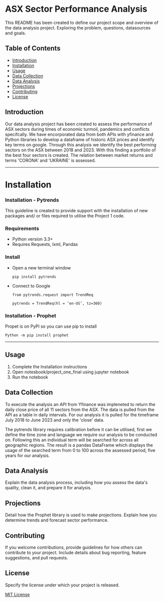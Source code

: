 # ASX Sector Performance Analysis

This README has been created to define our project scope and overview of the data analysis project. Exploring the problem, questions, datasources and goals. 

## Table of Contents
- [Introduction](#introduction)
- [Installation](#installation)
- [Usage](#usage)
- [Data Collection](#data-collection)
- [Data Analysis](#data-analysis)
- [Projections](#projections)
- [Contributing](#contributing)
- [License](#license)

## Introduction

Our data analysis project has been created to assess the performance of ASX sectors during times of economic turmoil, pandemics and conflicts specifcally. We have encorporated data from both APIs with yfinance and Python libraries to develop a dataframe of historic ASX prices and identify key terms on google. Through this analysis we identify the best performing sectors on the ASX between 2018 and 2023. With this finding a portfolio of the best four sectors is created. The relation between market returns and  terms 'CORONA' and 'UKRAINE' is assessed.

___
# Installation 
### Installation - Pytrends

This guideline is created to provide support with the installation of new packages and/ or files required to utilise the Project 1 code. 

### Requirements
* Python version 3.3+ 
* Requires Requests, lxml, Pandas

### Install 
 * Open a new terminal window
	```shell 
	pip install pytrends
	```
* Connect to Google	
    ```shell
	from pytrends.request import TrendReq
	```
	```
	pytrends = TrendReq(hl = ‘en-US’, tz=360)
	```
	
### Installation - Prophet

Propet is on PyPI so you can use pip to install 
```shell 
Python -m pip install prophet
```
___
## Usage

1. Complete the Installation instructions
2. Open notesbook/project_one_final using jupyter notebook
3. Run the notebook

## Data Collection
To execute the analysis an API from Yfinance was impleneted to return the daily close price of all 11 sectors from the ASX. The data is pulled from the API as a table in daily intervals. For our analysis it is pulled for the timeframe July 2018 to June 2023 and only the 'close' data.  

The pytrends library requires calibration before it can be utilised, first we define the time zone and language we require our analysis to be conducted on. Following this an individual term will be searched for across all geographic regions. The result is a pandas DataFrame which displays the usage of the searched term from 0 to 100 across the assessed period, five years for our analysis.  

## Data Analysis
Explain the data analysis process, including how you assess the data's quality, clean it, and prepare it for analysis.

## Projections
Detail how the Prophet library is used to make projections. Explain how you determine trends and forecast sector performance.

## Contributing
If you welcome contributions, provide guidelines for how others can contribute to your project. Include details about bug reporting, feature suggestions, and pull requests.

## License
Specify the license under which your project is released.

[MIT License](LICENSE)
